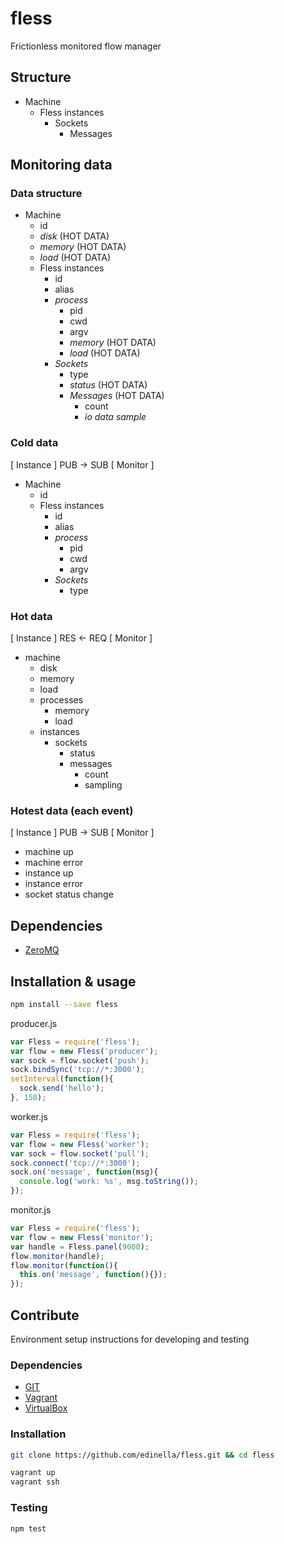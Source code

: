 # fless
Frictionless monitored flow manager

## Structure
* Machine
  * Fless instances
    * Sockets
      * Messages

## Monitoring data

### Data structure
* Machine
  * id
  * _disk_ (HOT DATA)
  * _memory_ (HOT DATA)
  * _load_ (HOT DATA)
  * Fless instances
    * id
    * alias
    * _process_
      * pid
      * cwd
      * argv
      * _memory_ (HOT DATA)
      * _load_ (HOT DATA)
    * _Sockets_
      * type
      * _status_ (HOT DATA)
      * _Messages_ (HOT DATA)
        * count
        * _io data sample_

### Cold data
[ Instance ] PUB -> SUB [ Monitor ]

* Machine
  * id
  * Fless instances
    * id
    * alias
    * _process_
      * pid
      * cwd
      * argv
    * _Sockets_
      * type

### Hot data
[ Instance ] RES <- REQ [ Monitor ]

* machine
  * disk
  * memory
  * load
  * processes
    * memory
    * load
  * instances
    * sockets
      * status
      * messages
        * count
        * sampling

### Hotest data (each event)
[ Instance ] PUB -> SUB [ Monitor ]

* machine up
* machine error
* instance up
* instance error
* socket status change

## Dependencies
* [ZeroMQ](http://www.zeromq.org)

## Installation & usage

```sh
npm install --save fless
```

producer.js
```js
var Fless = require('fless');
var flow = new Fless('producer');
var sock = flow.socket('push');
sock.bindSync('tcp://*:3000');
setInterval(function(){
  sock.send('hello');
}, 150);
```

worker.js
```js
var Fless = require('fless');
var flow = new Fless('worker');
var sock = flow.socket('pull');
sock.connect('tcp://*:3000');
sock.on('message', function(msg){
  console.log('work: %s', msg.toString());
});
```

monitor.js
```js
var Fless = require('fless');
var flow = new Fless('monitor');
var handle = Fless.panel(9000);
flow.monitor(handle);
flow.monitor(function(){
  this.on('message', function(){});
});
```

## Contribute
Environment setup instructions for developing and testing

### Dependencies
* [GIT](http://git-scm.com)
* [Vagrant](http://vagrantup.com)
* [VirtualBox](http://virtualbox.org)

### Installation

```sh
git clone https://github.com/edinella/fless.git && cd fless

vagrant up
vagrant ssh
```

### Testing

```js
npm test
```
